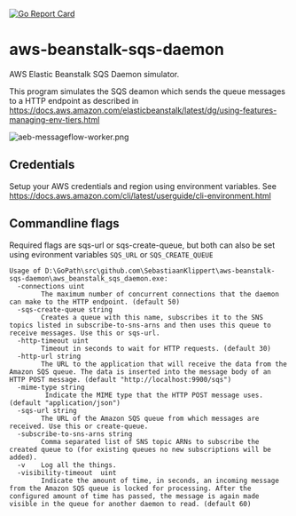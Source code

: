 [![Go Report Card](https://goreportcard.com/badge/github.com/SebastiaanKlippert/aws-beanstalk-sqs-daemon)](https://goreportcard.com/report/github.com/SebastiaanKlippert/aws-beanstalk-sqs-daemon)

# aws-beanstalk-sqs-daemon
AWS Elastic Beanstalk SQS Daemon simulator.

This program simulates the SQS deamon which sends the queue messages
to a HTTP endpoint as described in 
https://docs.aws.amazon.com/elasticbeanstalk/latest/dg/using-features-managing-env-tiers.html


![aeb-messageflow-worker.png](
https://docs.aws.amazon.com/elasticbeanstalk/latest/dg/images/aeb-messageflow-worker.png)

## Credentials

Setup your AWS credentials and region using environment variables.
See https://docs.aws.amazon.com/cli/latest/userguide/cli-environment.html

## Commandline flags

Required flags are sqs-url or sqs-create-queue, but both can also be set using evironment variables `SQS_URL` or `SQS_CREATE_QUEUE`
```
Usage of D:\GoPath\src\github.com\SebastiaanKlippert\aws-beanstalk-sqs-daemon\aws_beanstalk_sqs_daemon.exe:
  -connections uint
    	The maximum number of concurrent connections that the daemon can make to the HTTP endpoint. (default 50)
  -sqs-create-queue string
    	Creates a queue with this name, subscribes it to the SNS topics listed in subscribe-to-sns-arns and then uses this queue to receive messages. Use this or sqs-url.
  -http-timeout uint
    	Timeout in seconds to wait for HTTP requests. (default 30)
  -http-url string
    	The URL to the application that will receive the data from the Amazon SQS queue. The data is inserted into the message body of an HTTP POST message. (default "http://localhost:9900/sqs")
  -mime-type string
    	 Indicate the MIME type that the HTTP POST message uses. (default "application/json")
  -sqs-url string
    	The URL of the Amazon SQS queue from which messages are received. Use this or create-queue.
  -subscribe-to-sns-arns string
    	Comma separated list of SNS topic ARNs to subscribe the created queue to (for existing queues no new subscriptions will be added).
  -v	Log all the things.
  -visibility-timeout  uint
    	Indicate the amount of time, in seconds, an incoming message from the Amazon SQS queue is locked for processing. After the configured amount of time has passed, the message is again made visible in the queue for another daemon to read. (default 60)
```

